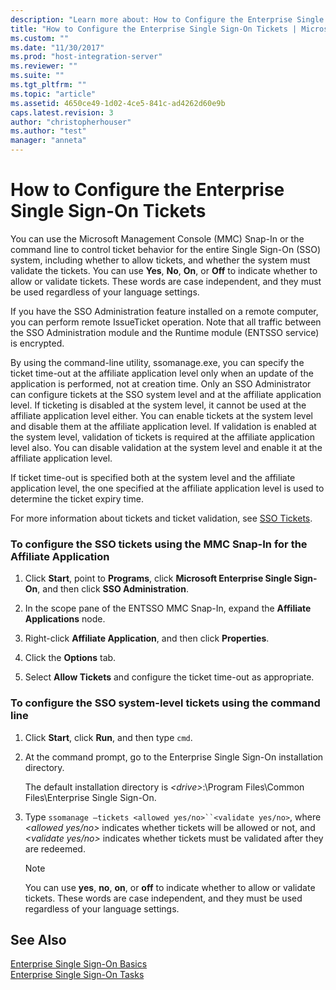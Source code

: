 ```yaml
---
description: "Learn more about: How to Configure the Enterprise Single Sign-On Tickets"
title: "How to Configure the Enterprise Single Sign-On Tickets | Microsoft Docs"
ms.custom: ""
ms.date: "11/30/2017"
ms.prod: "host-integration-server"
ms.reviewer: ""
ms.suite: ""
ms.tgt_pltfrm: ""
ms.topic: "article"
ms.assetid: 4650ce49-1d02-4ce5-841c-ad4262d60e9b
caps.latest.revision: 3
author: "christopherhouser"
ms.author: "test"
manager: "anneta"
---
```

# How to Configure the Enterprise Single Sign-On Tickets
You can use the Microsoft Management Console (MMC) Snap-In or the command line to control ticket behavior for the entire Single Sign-On (SSO) system, including whether to allow tickets, and whether the system must validate the tickets. You can use **Yes**, **No**, **On**, or **Off** to indicate whether to allow or validate tickets. These words are case independent, and they must be used regardless of your language settings.  
  
 If you have the SSO Administration feature installed on a remote computer, you can perform remote IssueTicket operation. Note that all traffic between the SSO Administration module and the Runtime module (ENTSSO service) is encrypted.  
  
 By using the command-line utility, ssomanage.exe, you can specify the ticket time-out at the affiliate application level only when an update of the application is performed, not at creation time. Only an SSO Administrator can configure tickets at the SSO system level and at the affiliate application level. If ticketing is disabled at the system level, it cannot be used at the affiliate application level either. You can enable tickets at the system level and disable them at the affiliate application level. If validation is enabled at the system level, validation of tickets is required at the affiliate application level also. You can disable validation at the system level and enable it at the affiliate application level.  
  
 If ticket time-out is specified both at the system level and the affiliate application level, the one specified at the affiliate application level is used to determine the ticket expiry time.  
  
 For more information about tickets and ticket validation, see [SSO Tickets](../esso/sso-tickets.md).  
  
### To configure the SSO tickets using the MMC Snap-In for the Affiliate Application  
  
1.  Click **Start**, point to **Programs**, click **Microsoft Enterprise Single Sign-On**, and then click **SSO Administration**.  
  
2.  In the scope pane of the ENTSSO MMC Snap-In, expand the **Affiliate Applications** node.  
  
3.  Right-click **Affiliate Application**, and then click **Properties**.  
  
4.  Click the **Options** tab.  
  
5.  Select **Allow Tickets** and configure the ticket time-out as appropriate.  
  
### To configure the SSO system-level tickets using the command line  
  
1.  Click **Start**, click **Run**, and then type `cmd`.  
  
2.  At the command prompt, go to the Enterprise Single Sign-On installation directory.  
  
     The default installation directory is *\<drive>*:\Program Files\Common Files\Enterprise Single Sign-On.  
  
3.  Type `ssomanage –tickets <allowed yes/no>``<validate yes/no>`, where *\<allowed yes/no>* indicates whether tickets will be allowed or not, and *\<validate yes/no>* indicates whether tickets must be validated after they are redeemed.  
  
    > [!NOTE]
    >  You can use **yes**, **no**, **on**, or **off** to indicate whether to allow or validate tickets. These words are case independent, and they must be used regardless of your language settings.  
  
## See Also  
 [Enterprise Single Sign-On Basics](../esso/enterprise-single-sign-on-basics.md)   
 [Enterprise Single Sign-On Tasks](../esso/enterprise-single-sign-on-tasks.md)
